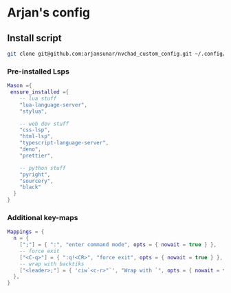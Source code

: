# Arjan's config

## Install script

```bash 
git clone git@github.com:arjansunar/nvchad_custom_config.git ~/.config/nvim/lua/custom/ 
```

### Pre-installed Lsps

```lua
Mason ={
 ensure_installed ={
    -- lua stuff
    "lua-language-server",
    "stylua",

    -- web dev stuff
    "css-lsp",
    "html-lsp",
    "typescript-language-server",
    "deno",
    "prettier",

    -- python stuff
    "pyright",
    "sourcery",
    "black"
  }
}
```

### Additional key-maps

```lua
Mappings = {
  n = {
    [";"] = { ":", "enter command mode", opts = { nowait = true } },
    -- force exit
    ["<C-q>"] = { ":q!<CR>", "force exit", opts = { nowait = true } },
    -- wrap with backtiks
    ["<leader>;"] = { 'ciw`<c-r>"`', "Wrap with `", opts = { nowait = true } },
  },
}
```
